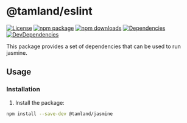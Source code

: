 # @tamland/eslint

[![License](https://img.shields.io/npm/l/@tamland/jasmine.svg)](https://github.com/feight/tamland/blob/master/LICENSE)
[![npm package](https://img.shields.io/npm/v/@tamland/jasmine/latest.svg)](https://www.npmjs.com/package/@tamland/jasmine)
[![npm downloads](https://img.shields.io/npm/dm/@tamland/jasmine.svg)](https://www.npmjs.com/package/@tamland/jasmine)
[![Dependencies](https://img.shields.io/david/feight/tamland.svg?path=packages%2Fjasmine)](https://david-dm.org/feight/tamland?path=packages/jasmine)
[![DevDependencies](https://img.shields.io/david/feight/tamland.svg?path=packages%2Fjasmine)](https://david-dm.org/feight/tamland?type=dev&path=packages/jasmine)

This package provides a set of dependencies that can be used to run jasmine.

## Usage

### Installation

1. Install the package:

  ```sh
  npm install --save-dev @tamland/jasmine
  ```
